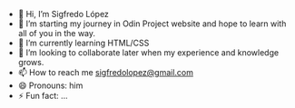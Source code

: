 - 👋 Hi, I’m Sigfredo López
- 👀 I’m starting my journey in Odin Project website and hope to learn with all of you in the way.
- 🌱 I’m currently learning HTML/CSS
- 💞️ I’m looking to collaborate later when my experience and knowledge grows.
- 📫 How to reach me sigfredolopez@gmail.com
- 😄 Pronouns: him
- ⚡ Fun fact: ...

<!---
sigfredolopez/sigfredolopez is a ✨ special ✨ repository because its `README.md` (this file) appears on your GitHub profile.
You can click the Preview link to take a look at your changes.
--->
